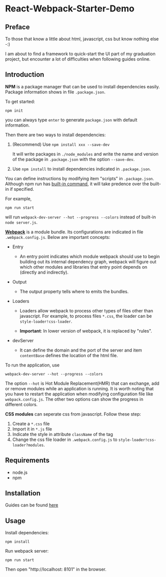 # React-Webpack-Starter-Demo

## Preface
To those that know a little about html, javascript, css but know nothing else -:)

I am about to find a framework to quick-start the UI part of my graduation project, but encounter a lot of difficulties when following guides online.

## Introduction
**NPM** is a package manager that can be used to install dependencies easily. Package information shows in file `.package.json`. 

To get started: 

	npm init
	
you can always type `enter` to generate `package.json` with default information.
 
Then there are two ways to install dependencies:

1. (Recommend) Use `npm install xxx --save-dev`

	It will write packages in `./node_modules` and write the name and version of the package in `.package.json` with the option `--save-dev`.

2. Use `npm install` to install dependencies indicated in `.package.json`.

You can define instructions by modifying item "scripts" in `.package.json`. Although npm run has [built-in command](https://docs.npmjs.com/cli/run-script), it will take predence over the built-in if specified.

For example,

	npm run start

will run `webpack-dev-server --hot --progress --colors` instead of built-in `node server.js`.

[**Webpack**](https://webpack.js.org/concepts/) is a module bundle. Its configurations are indicated in file `.webpack.config.js`. Below are important concepts:

* Entry
	* An entry point indicates which module webpack should use to begin building out its internal dependency graph, webpack will figure out which other modules and libraries that entry point depends on (directly and indirectly).

* Output
	* The output property tells where to emits the bundles.
	
* Loaders 
	* Loaders allow webpack to process other types of files other than javascript. For example, to process files `*.css`, the loader can be `style-loader!css-loader`.
	
	* **Important**: In lower version of webpack, it is replaced by "rules".

* devServer
	* It can define the domain and the port of the server and item `contentBase` defines the location of the html file.

To run the application, use 

	webpack-dev-server --hot --progress --colors

 The option `--hot` is Hot Module Replacement(HMR) that can exchange, add or remove modules while an application is running. It is worth noting that you have to restart the application when modifying configuration file like `webpack.config.js`. The other two options can show the progress in different colors.

**CSS modules** can seperate css from javascript. Follow these step:

1. Create a `*.css` file
2. Import it in `*.js` file
3. Indicate the style in attribute `className` of the tag
4. Change the css file loader in `.webpack.config.js` to `style-loader!css-loader?modules`.


## Requirements
* node.js
* npm

## Installation
Guides can be found [here](https://www.liaoxuefeng.com/wiki/001434446689867b27157e896e74d51a89c25cc8b43bdb3000/00143450141843488beddae2a1044cab5acb5125baf0882000)

## Usage
Install dependencies:

	npm install

Run webpack server:

	npm run start
	
Then open "http://localhost: 8101" in the browser.